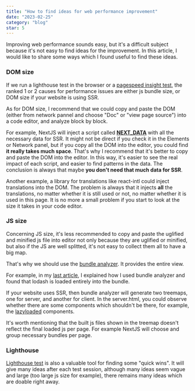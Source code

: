 ```yaml
---
title: "How to find ideas for web performance improvement"
date: "2023-02-25"
category: "blog"
star: 5
---
```


Improving web performance sounds easy, but it's a difficult subject because it's not easy to find ideas for the improvement. In this article, I would like to share some ways which I found useful to find these ideas.

### DOM size

If we run a lighthouse test in the browser or a [pagespeed insight test](https://pagespeed.web.dev/), the ranked 1 or 2 causes for performance issues are either js bundle size, or DOM size if your website is using SSR.

As for DOM size, I recommend that we could copy and paste the DOM (either from network pannel and choose "Doc" or "view page source") into a code editor, and analyze block by block.

For example, NextJS will inject a script called [__NEXT_DATA__](https://github.com/vercel/next.js/discussions/15117) with all the necessary data for SSR. It might not be direct if you check it in the Elements or Network panel, but if you copy all the DOM into the editor, you could find **it really takes much space**. That's why I recommend that it's better to copy and paste the DOM into the editor. In this way, it's easier to see the real impact of each script, and easier to find patterns in the data. The conclusion is always that maybe **you don't need that much data for SSR**.

Another example, a library for translations like react-intl could inject translations into the DOM. The problem is always that it injects **all** the translations, no matter whether it is still used or not, no matter whether it is used in this page. It is no more a small problem if you start to look at the size it takes in your code editor. 

### JS size

Concerning JS size, it's less recommended to copy and paste the uglified and minified js file into editor not only because they are uglified or minified, but also if the JS are well splitted, it's not easy to collect them all to have a big map.

That's why we should use the [bundle analyzer](https://www.npmjs.com/package/@next/bundle-analyzer). It provides the entire view.

For example, in my [last article](https://www.yuebaixu.com/perf1/), I explained how I used bundle analyzer and found that lodash is loaded entirely into the bundle.

If your website uses SSR, then bundle analyzer will generate two treemaps, one for server, and another for client. In the server.html, you could observe whether there are some components which shouldn't be there, for example, the [lazyloaded](https://reactjs.org/docs/code-splitting.html#reactlazy) components. 

It's worth mentioning that the built js files shown in the treemap doesn't reflect the final loaded js per page. For example NextJS will choose and group necessary bundles per page. 

### Lighthouse

[Lighthouse test](https://developer.chrome.com/docs/lighthouse/overview/) is also a valuable tool for finding some "quick wins". It will give many ideas after each test session, although many ideas seem vague and large (too large js size for example), there remains many ideas which are doable right away. 
